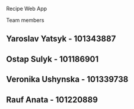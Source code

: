 Recipe Web App

Team members
## Yaroslav Yatsyk - 101343887
## Ostap Sulyk - 101186901
## Veronika Ushynska - 101339738
## Rauf Anata - 101220889

